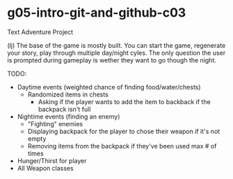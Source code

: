 # g05-intro-git-and-github-c03

Text Adventure Project

(lj) The base of the game is mostly built. You can start the game, regenerate your story, play through multiple day/night cyles. The only question the user is prompted during gameplay is wether they want to go though the night.

TODO:
- Daytime events (weighted chance of finding food/water/chests)
    - Randomized items in chests
        - Asking if the player wants to add the item to backback if the backpack isn't full
- Nightime events (finding an enemy)
    - "Fighting" enemies
    - Displaying backpack for the player to chose their weapon if it's not empty
    - Removing items from the backpack if they've been used max # of times
- Hunger/Thirst for player
- All Weapon classes
